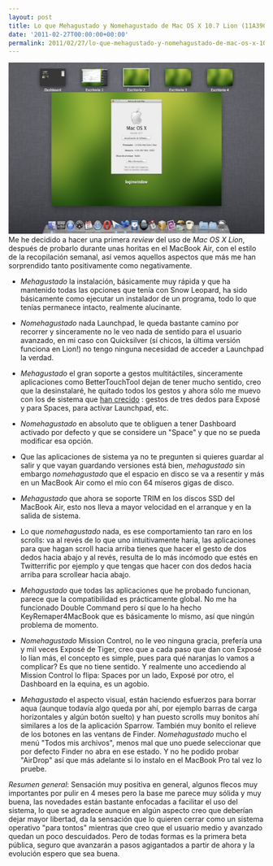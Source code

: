 ```yaml
---
layout: post
title: Lo que Mehagustado y Nomehagustado de Mac OS X 10.7 Lion (11A390)
date: '2011-02-27T00:00:00+00:00'
permalink: 2011/02/27/lo-que-mehagustado-y-nomehagustado-de-mac-os-x-10-7-lion-11a390/
---
```

<img src="/assets/ZZ56CF1FA8.jpg" alt="" title="Lion" width="600" height="337" class="centro_borde" />Me he decidido a hacer una primera _review_ del uso de *Mac OS X Lion*, después de probarlo durante unas horitas en el MacBook Air, con el estilo de la recopilación semanal, así vemos aquellos aspectos que más me han sorprendido tanto positivamente como negativamente.

- *Mehagustado* la instalación, básicamente muy rápida y que ha mantenido todas las opciones que tenía con Snow Leopard, ha sido básicamente como ejecutar un instalador de un programa, todo lo que tenías permanece intacto, realmente alucinante.

- *Nomehagustado* nada Launchpad, le queda bastante camino por recorrer y sinceramente no le veo nada de sentido para el usuario avanzado, en mi caso con Quicksilver (sí chicos, la última versión funciona en Lion!) no tengo ninguna necesidad de acceder a Launchpad la verdad.

- *Mehagustado* el gran soporte a gestos multitáctiles, sinceramente aplicaciones como BetterTouchTool dejan de tener mucho sentido, creo que la desinstalaré, he quitado todos los gestos y ahora sólo me muevo con los de sistema que [han crecido](http://www.youtube.com/watch?v=dmatZsNet3E&feature=player_embedded) : gestos de tres dedos para Exposé y para Spaces, para activar Launchpad, etc.

- *Nomehagustado* en absoluto que te obliguen a tener Dashboard activado por defecto y que se considere un "Space" y que no se pueda modificar esa opción.

- Que las aplicaciones de sistema ya no te pregunten si quieres guardar al salir y que vayan guardando versiones está bien, *mehagustado* sin embargo *nomehagustado* que el espacio en disco se va a resentir y más en un MacBook Air como el mío con 64 míseros gigas de disco.

- *Mehagustado* que ahora se soporte TRIM en los discos SSD del MacBook Air, esto nos lleva a mayor velocidad en el arranque y en la salida de sistema.

- Lo que *nomehagustado* nada, es ese comportamiento tan raro en los scrolls: va al revés de lo que uno intuitivamente haría, las aplicaciones para que hagan scroll hacia arriba tienes que hacer el gesto de dos dedos hacia abajo y al revés, resulta de lo más incómodo que estés en Twitterrific por ejemplo y que tengas que hacer con dos dedos hacia arriba para scrollear hacia abajo.

- *Mehagustado* que todas las aplicaciones que he probado funcionan, parece que la compatibilidad es prácticamente global. No me ha funcionado Double Command pero sí que lo ha hecho KeyRemaper4MacBook que es básicamente lo mismo, así que ningún problema de momento.

- *Nomehagustado* Mission Control, no le veo ninguna gracia, prefería una y mil veces Exposé de Tiger, creo que a cada paso que dan con Exposé lo lían más, el concepto es simple, pues para qué naranjas lo vamos a complicar? Es que no tiene sentido. Y realmente uno accediendo al Mission Control lo flipa: Spaces por un lado, Exposé por otro, el Dashboard en la equina, es un agobio.

- *Mehagustado* el aspecto visual, están haciendo esfuerzos para borrar aqua (aunque todavía algo queda por ahí, por ejemplo barras de carga horizontales y algún botón suelto) y han puesto scrolls muy bonitos ahí similares a los de la aplicación Sparrow. También muy bonito el relieve de los botones en las ventans de Finder. *Nomehagustado* mucho el menú "Todos mis archivos", menos mal que uno puede seleccionar que por defecto Finder no abra en ese estado. Y no he podido probar "AirDrop" así que más adelante si lo instalo en el MacBook Pro tal vez lo pruebe.

*Resumen general*: Sensación muy positiva en general, algunos flecos muy importantes por pulir en 4 meses pero la base me parece muy sólida y muy buena, las novedades están bastante enfocadas a facilitar el uso del sistema, lo que se agradece aunque en algún aspecto creo que deberían dejar mayor libertad, da la sensación que lo quieren cerrar como un sistema operativo "para tontos" mientras que creo que el usuario medio y avanzado quedan un poco descuidados. Pero de todas formas es la primera beta pública, seguro que avanzarán a pasos agigantados a partir de ahora y la evolución espero que sea buena.
